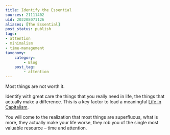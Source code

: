 ```yaml
---
title: Identify the Essential
sources: 21111402
uid: 202208071126
aliases: [The Essential]
post_status: publish
tags: 
- attention
- minimalism
- time-management 
taxonomy:
    category:
        - Blog
    post_tag:
        - attention
---
```


Most things are not worth it. 

Identify with great care the things that you really need in life, the things that actually make a difference. This is a key factor to lead a meaningful [Life in Capitalism](capitalism-and-your-life.md).

You will come to the realization that most things are superfluous, what is more, they actually make your life worse, they rob you of the single most valuable resource – time and attention.